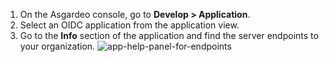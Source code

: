 
1. On the Asgardeo console, go to **Develop > Application**.
2. Select an OIDC application from the application view.
3. Go to the **Info** section of the application and find the server endpoints to your organization.
   <img :src="$withBase('/assets/img/guides/applications/app-endpoint-help.png')" alt="app-help-panel-for-endpoints">

<br>